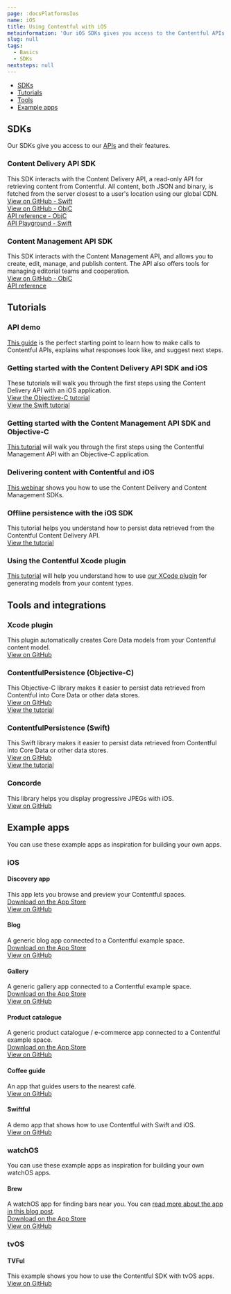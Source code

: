 ```yaml
---
page: :docsPlatformsIos
name: iOS
title: Using Contentful with iOS
metainformation: 'Our iOS SDKs gives you access to the Contentful APIs and their features.'
slug: null
tags:
  - Basics
  - SDKs
nextsteps: null
---
```


- [SDKs](#sdks)
- [Tutorials](#tutorials)
- [Tools](#tools-and-integrations)
- [Example apps](#example-apps)

## SDKs

Our SDKs give you access to our [APIs](/developers/docs/concepts/apis/) and their features.

### Content Delivery API SDK

This SDK interacts with the Content Delivery API, a read-only API for retrieving content from Contentful. All content, both JSON and binary, is fetched from the server closest to a user's location using our global CDN.<br/>
[View on GitHub - Swift](https://github.com/contentful/contentful.swift)<br/>
[View on GitHub - ObjC](https://github.com/contentful/contentful.objc)<br/>
[API reference - ObjC](http://cocoadocs.org/docsets/ContentfulDeliveryAPI/1.10.4/)<br/>
[API Playground - Swift](https://github.com/contentful/ContentfulPlayground)

### Content Management API SDK

This SDK interacts with the Content Management API, and allows you to create, edit, manage, and publish content. The API also offers tools for managing editorial teams and cooperation.<br/>
[View on GitHub - ObjC](https://github.com/contentful/contentful-management.objc)<br/>
[API reference](http://cocoadocs.org/docsets/ContentfulManagementAPI/)

## Tutorials

### API demo

[This guide](/developers/api-demo/swift/) is the perfect starting point to learn how to make calls to Contentful APIs, explains what responses look like, and suggest next steps.

### Getting started with the Content Delivery API SDK and iOS

These tutorials will walk you through the first steps using the Content Delivery API with an iOS application.<br/>
[View the Objective-C tutorial](/developers/docs/ios/tutorials/using-delivery-api-on-ios/)<br/>
[View the Swift tutorial](/developers/docs/ios/tutorials/using-delivery-api-with-swift/)

### Getting started with the Content Management API SDK and Objective-C

[This tutorial](/developers/docs/ios/tutorials/using-management-api-on-ios/) will walk you through the first steps using the Contentful Management API with an Objective-C application.

### Delivering content with Contentful and iOS

[This webinar](/blog/2014/09/18/webinar-delivering-content-to-from-ios-with-contentful/) shows you how to use the Content Delivery and Content Management SDKs.

### Offline persistence with the iOS SDK

This tutorial helps you understand how to persist data retrieved from the Contentful Content Delivery API.<br/>
[View the tutorial](/developers/docs/ios/tutorials/offline-persistence-in-ios-sdk/)

### Using the Contentful Xcode plugin

[This tutorial](/developers/docs/ios/tutorials/using-contentful-xcode-plugin/) will help you understand how to use [our XCode plugin](https://github.com/contentful/ContentfulXcodePlugin) for generating models from your content types.

## Tools and integrations

### Xcode plugin

This plugin automatically creates Core Data models from your Contentful content model.<br/>
[View on GitHub](https://github.com/contentful/ContentfulXcodePlugin)

### ContentfulPersistence (Objective-C)

This Objective-C library makes it easier to persist data retrieved from Contentful into Core Data or other data stores.<br/>
[View on GitHub](https://github.com/contentful/contentful-persistence.objc)<br/>
[View the tutorial](/developers/docs/ios/tutorials/offline-persistence-in-ios-sdk/)

### ContentfulPersistence (Swift)

This Swift library makes it easier to persist data retrieved from Contentful into Core Data or other data stores.<br/>
[View on GitHub](https://github.com/contentful/contentful-persistence.swift)<br/>
[View the tutorial](/developers/docs/ios/tutorials/using-delivery-api-with-swift/)

### Concorde

This library helps you display progressive JPEGs with iOS.<br/>
[View on GitHub](https://github.com/contentful-labs/Concorde)

## Example apps

You can use these example apps as inspiration for building your own apps.

### iOS

#### Discovery app

This app lets you browse and preview your Contentful spaces.<br/>
[Download on the App Store](https://itunes.apple.com/us/app/contentful-discovery-cms-for/id892840015)<br/>
[View on GitHub](https://github.com/contentful/discovery-app)

#### Blog

A generic blog app connected to a Contentful example space.<br/>
[Download on the App Store](https://itunes.apple.com/us/app/contentful-blog-showcase/id962456216)<br/>
[View on GitHub](https://github.com/contentful/blog-app-ios)

#### Gallery

A generic gallery app connected to a Contentful example space.<br/>
[Download on the App Store](https://itunes.apple.com/us/app/contentful-gallery-showcase/id975142754)<br/>
[View on GitHub](https://github.com/contentful/gallery-app-ios)

#### Product catalogue

A generic product catalogue / e-commerce app connected to a Contentful example space.<br/>
[Download on the App Store](https://itunes.apple.com/us/app/contentful-product-catalogue/id963680410)<br/>
[View on GitHub](https://github.com/contentful/product-catalogue-ios)

#### Coffee guide

An app that guides users to the nearest café.<br/>
[View on GitHub](https://github.com/contentful/guide-app-ios)

#### Swiftful

A demo app that shows how to use Contentful with Swift and iOS.<br/>
[View on GitHub](https://github.com/contentful-labs/Swiftful)

### watchOS

You can use these example apps as inspiration for building your own watchOS apps.

#### Brew

A watchOS app for finding bars near you. You can [read more about the app in this blog post](/blog/2015/05/28/brew-app-for-apple-watch/).<br/>
[Download on the App Store](https://itunes.apple.com/us/app/brew-discover-craft-beer-pubs/id986830433)<br/>
[View on GitHub](https://github.com/contentful/ContentfulWatchKitExample)

### tvOS

#### TVFul

This example shows you how to use the Contentful SDK with tvOS apps.<br/>
[View on GitHub](https://github.com/contentful/tvful)
